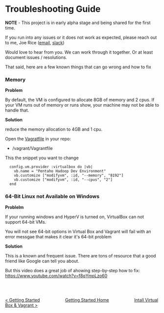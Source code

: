 # Troubleshooting Guide

**NOTE** - This project is in early alpha stage and being shared for the first time.

If you run into any issues or it does not work as expected, please reach out to me, Joe Rice ([email](joseph.rice@hitachivantara.com), [slack](https://pentaho-engineering.slack.com/messages/D64V59S84))

Would love to hear from you.  We can work through it together.  Or at least document issues / resolutions.

That said, here are a few known things that can go wrong and how to fix

### Memory

**Problem**

By default, the VM is configured to allocate 8GB of memory and 2 cpus.  If your VM runs out of memory or runs show, your machine may not be able to handle that.

**Solution**

reduce the memory allocation to 4GB and 1 cpu.

Open the [Vagratfile](https://github.com/pentaho-jrice/jrice-hadoop-apache/blob/master/vagrant/Vagrantfile) in your repo:
* <path-to-local-forked-git-repo>/vagrant/Vagrantfile

This the snippet you want to change 


```
  config.vm.provider :virtualbox do |vb|
    vb.name = "Pentaho Hadoop Dev Environment"
    vb.customize ["modifyvm", :id, "--memory", "8192"]
    vb.customize ["modifyvm", :id, "--cpus", "2"]
  end
```

### 64-Bit Linux not Available on Windows

**Problelm**

If your running windows and HyperV is turned on, VirtualBox can not support 64-bit VMs.  

You will not see 64-bit options in Virtual Box and Vagrant will fail with an error messgae that makes it clear it's 64-bit problem

**Solution**

This is a known and frequent issue.  There are tons of resource that a good friend like Google can tell you about.

But this video does a great job of ahowing step-by-step how to fix:  https://www.youtube.com/watch?v=f8qYmpLzo60

<br>
<br>

[< Getting Started](getting-started.md) &nbsp;&nbsp;&nbsp;&nbsp;&nbsp;&nbsp;&nbsp;&nbsp;&nbsp;&nbsp;&nbsp;&nbsp;&nbsp;&nbsp;&nbsp;&nbsp;&nbsp;&nbsp;&nbsp;&nbsp;[Getting Started Home](getting-started.md)&nbsp;&nbsp;&nbsp;&nbsp;&nbsp;&nbsp;&nbsp;&nbsp;&nbsp;&nbsp;&nbsp;&nbsp;&nbsp;&nbsp;&nbsp;&nbsp;&nbsp;&nbsp;&nbsp;&nbsp;  [Intall Virtual Box & Vagrant >](install-virtual-box-vagrant.md)


